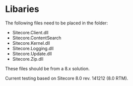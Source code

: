 # Libaries

The following files need to be placed in the folder:

* Sitecore.Client.dll
* Sitecore.ContentSearch
* Sitecore.Kernel.dll
* Sitecore.Logging.dll
* Sitecore.Update.dll
* Sitecore.Zip.dll

These files should be from a 8.x solution.

Current testing based on Sitecore 8.0 rev. 141212 (8.0 RTM).

